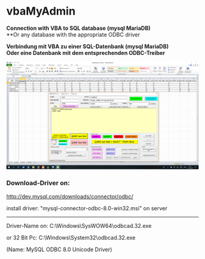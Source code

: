 # vbaMyAdmin

**Connection with VBA to SQL database (mysql MariaDB)**     
**Or any database with the appropriate ODBC driver

**Verbindung mit VBA zu einer SQL-Datenbank (mysql MariaDB)**    
**Oder eine Datenbank mit dem entsprechenden ODBC-Treiber**

![Bild](https://github.com/sauternic/Gif_Bilder/blob/master/vbaMyAdmin1.png)

### Download-Driver on:
http://dev.mysql.com/downloads/connector/odbc/

install driver:
      "mysql-connector-odbc-8.0-win32.msi"
       on server

----

Driver-Name on:
C:\Windows\SysWOW64\odbcad.32.exe
  
or 32 Bit Pc:
C:\Windows\System32\odbcad.32.exe

(Name: MySQL ODBC 8.0 Unicode Driver)



